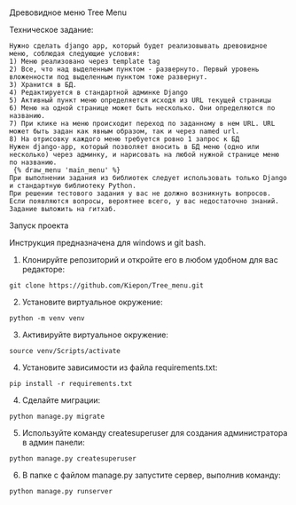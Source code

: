 # 

Древовидное меню
Tree Menu

Техническое задание:
```
Нужно сделать django app, который будет реализовывать древовидное меню, соблюдая следующие условия:
1) Меню реализовано через template tag
2) Все, что над выделенным пунктом - развернуто. Первый уровень вложенности под выделенным пунктом тоже развернут.
3) Хранится в БД.
4) Редактируется в стандартной админке Django
5) Активный пункт меню определяется исходя из URL текущей страницы
6) Меню на одной странице может быть несколько. Они определяются по названию.
7) При клике на меню происходит переход по заданному в нем URL. URL может быть задан как явным образом, так и через named url.
8) На отрисовку каждого меню требуется ровно 1 запрос к БД
Нужен django-app, который позволяет вносить в БД меню (одно или несколько) через админку, и нарисовать на любой нужной странице меню по названию.
 {% draw_menu 'main_menu' %}
При выполнении задания из библиотек следует использовать только Django и стандартную библиотеку Python.
При решении тестового задания у вас не должно возникнуть вопросов. Если появляются вопросы, вероятнее всего, у вас недостаточно знаний.
Задание выложить на гитхаб.
```


Запуск проекта

Инструкция предназначена для windows и git bash.<br/>

1. Клонируйте репозиторий и откройте его в любом удобном для вас редакторе:

```
git clone https://github.com/Kiepon/Tree_menu.git
```

2. Установите виртуальное окружение:
```
python -m venv venv
``` 

3. Активируйте виртуальное окружение:
```
source venv/Scripts/activate
```

4. Установите зависимости из файла requirements.txt:
```
pip install -r requirements.txt
```

4. Сделайте миграции:
```
python manage.py migrate
```

5. Используйте команду createsuperuser для создания администратора в админ панели:
```
python manage.py createsuperuser
```

6. В папке с файлом manage.py запустите сервер, выполнив команду:
```
python manage.py runserver
```
